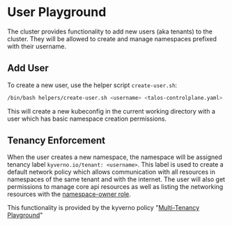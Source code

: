 # User Playground

The cluster provides functionality to add new users (aka tenants) to the cluster.
They will be allowed to create and manage namespaces prefixed with their username.

## Add User

To create a new user, use the helper script `create-user.sh`:

```bash
/bin/bash helpers/create-user.sh <username> <talos-controlplane.yaml>
```

This will create a new kubeconfig in the current working directory with a user
which has basic namespace creation permissions.

## Tenancy Enforcement

When the user creates a new namespace, the namespace will be assigned tenancy
label `kyverno.io/tenant: <username>`. This label is used to create a default
network policy which allows communication with all resources in namespaces
of the same tenant and with the internet. The user will also get permissions
to manage core api resources as well as listing the networking resources with
the [namespace-owner role](../applications/user-playground/playground-roles.yaml).

This functionality is provided by the kyverno policy 
"[Multi-Tenancy Playground](../applications/user-playground/playground-policies.yaml)"
